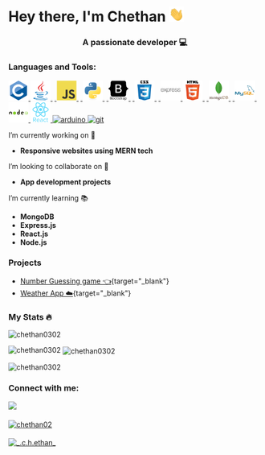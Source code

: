 <h1>Hey there, I'm Chethan <img src="https://github.com/ABSphreak/ABSphreak/blob/master/gifs/Hi.gif" width="30px"></h1>
<h3 align="center">A passionate developer 💻</h3>
<h3 align="left">Languages and Tools:</h3>
<p align="left">
  <a href="https://www.cprogramming.com/" target="_blank" rel="noreferrer"> <img src="https://raw.githubusercontent.com/devicons/devicon/master/icons/c/c-original.svg" alt="c" width="40" height="40"/> </a> <a href="https://www.java.com" target="_blank" rel="noreferrer"> <img src="https://raw.githubusercontent.com/devicons/devicon/master/icons/java/java-original.svg" alt="java" width="40" height="40"/> </a> 
  &nbsp<a href="https://developer.mozilla.org/en-US/docs/Web/JavaScript" target="_blank" rel="noreferrer"> <img src="https://raw.githubusercontent.com/devicons/devicon/master/icons/javascript/javascript-original.svg" alt="javascript" width="40" height="40"/> </a> 
   &nbsp<a href="https://www.python.org" target="_blank" rel="noreferrer"> <img src="https://raw.githubusercontent.com/devicons/devicon/master/icons/python/python-original.svg" alt="python" width="40" height="40"/> </a>
 &nbsp<a href="https://getbootstrap.com" target="_blank" rel="noreferrer"> <img src="https://raw.githubusercontent.com/devicons/devicon/master/icons/bootstrap/bootstrap-plain-wordmark.svg" alt="bootstrap" width="40" height="40"/> </a> 
   &nbsp<a href="https://www.w3schools.com/css/" target="_blank" rel="noreferrer"> <img src="https://raw.githubusercontent.com/devicons/devicon/master/icons/css3/css3-original-wordmark.svg" alt="css3" width="40" height="40"/> </a> 
   &nbsp<a href="https://expressjs.com" target="_blank" rel="noreferrer"> <img src="https://raw.githubusercontent.com/devicons/devicon/master/icons/express/express-original-wordmark.svg" alt="express" width="40" height="40"/> </a> <a href="https://www.w3.org/html/" target="_blank" rel="noreferrer"> <img src="https://raw.githubusercontent.com/devicons/devicon/master/icons/html5/html5-original-wordmark.svg" alt="html5" width="40" height="40"/> </a> 
   &nbsp<a href="https://www.mongodb.com/" target="_blank" rel="noreferrer"> <img src="https://raw.githubusercontent.com/devicons/devicon/master/icons/mongodb/mongodb-original-wordmark.svg" alt="mongodb" width="40" height="40"/> </a> 
   &nbsp<a href="https://www.mysql.com/" target="_blank" rel="noreferrer"> <img src="https://raw.githubusercontent.com/devicons/devicon/master/icons/mysql/mysql-original-wordmark.svg" alt="mysql" width="40" height="40"/> </a> 
   &nbsp<a href="https://nodejs.org" target="_blank" rel="noreferrer"> <img src="https://raw.githubusercontent.com/devicons/devicon/master/icons/nodejs/nodejs-original-wordmark.svg" alt="nodejs" width="40" height="40"/> </a> 
  <a href="https://reactjs.org/" target="_blank" rel="noreferrer"> <img src="https://raw.githubusercontent.com/devicons/devicon/master/icons/react/react-original-wordmark.svg" alt="react" width="40" height="40"/> </a> 
<a href="https://www.arduino.cc/" target="_blank" rel="noreferrer"> <img src="https://cdn.worldvectorlogo.com/logos/arduino-1.svg" alt="arduino" width="40" height="40"/> </a> <a href="https://git-scm.com/" target="_blank" rel="noreferrer"> <img src="https://www.vectorlogo.zone/logos/git-scm/git-scm-icon.svg" alt="git" width="40" height="40"/> </a> </p>


I’m currently working on 🔭 
- **Responsive websites using MERN tech**

I’m looking to collaborate on 👯 
- **App development projects**

I’m currently learning 📚
- **MongoDB**
- **Express.js**
- **React.js**
- **Node.js**
  
### Projects
- [Number Guessing game 👈](https://chethan0302.github.io/Guess_Number/){target="_blank"}
- [Weather App ☁️](https://chethan0302.github.io/Weather-App/){target="_blank"}
  
### My Stats 🔥
<p align="left"> <img src="https://komarev.com/ghpvc/?username=Chethan0302&label=Profile%20views&color=0e75b6&style=flat" alt="chethan0302" /> </p>

<p><img align="left" src="https://github-readme-stats.vercel.app/api/top-langs?username=Chethan0302&show_icons=true&locale=en&layout=compact" alt="chethan0302" /></p>

<p>&nbsp;<img align="center" src="https://github-readme-stats.vercel.app/api?username=Chethan0302&show_icons=true&locale=en" alt="chethan0302" /></p>

<p><img align="center" src="https://github-readme-streak-stats.herokuapp.com/?user=Chethan0302&" alt="chethan0302" /></p>
<h3 align="left">Connect with me:</h3>
  <a href="mailto:chethans4667@gmail.com"><img width="25" src="https://user-images.githubusercontent.com/5141132/50740364-7ea80880-1217-11e9-8faf-2348e31beedd.png"></a>
  <br>
  <br>
<a href="https://linkedin.com/in/chethan02" target="blank"><img align="center" src="https://raw.githubusercontent.com/rahuldkjain/github-profile-readme-generator/master/src/images/icons/Social/linked-in-alt.svg" alt="chethan02" height="30" width="40" /></a>
  <br>
  <br>
<a href="https://instagram.com/_.c.h.ethan_" target="blank"><img align="center" src="https://raw.githubusercontent.com/rahuldkjain/github-profile-readme-generator/master/src/images/icons/Social/instagram.svg" alt="_.c.h.ethan_" height="30" width="40" /></a>
</p>


